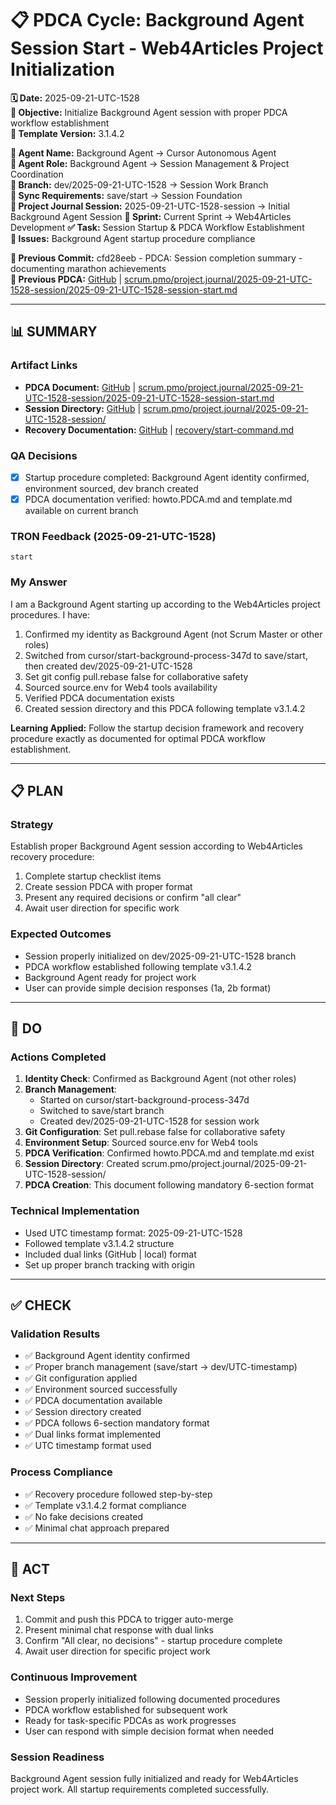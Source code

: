 # 📋 **PDCA Cycle: Background Agent Session Start - Web4Articles Project Initialization**

**🗓️ Date:** 2025-09-21-UTC-1528  
**🎯 Objective:** Initialize Background Agent session with proper PDCA workflow establishment  
**🎯 Template Version:** 3.1.4.2  

**👤 Agent Name:** Background Agent → Cursor Autonomous Agent  
**👤 Agent Role:** Background Agent → Session Management & Project Coordination  
**👤 Branch:** dev/2025-09-21-UTC-1528 → Session Work Branch  
**🔄 Sync Requirements:** save/start → Session Foundation  
**🎯 Project Journal Session:** 2025-09-21-UTC-1528-session → Initial Background Agent Session
**🎯 Sprint:** Current Sprint → Web4Articles Development
**✅ Task:** Session Startup & PDCA Workflow Establishment  
**🚨 Issues:** Background Agent startup procedure compliance  

**📎 Previous Commit:** cfd28eeb - PDCA: Session completion summary - documenting marathon achievements  
**🔗 Previous PDCA:** [GitHub](https://github.com/Cerulean-Circle-GmbH/Web4Articles/blob/save/start/scrum.pmo/project.journal/2025-09-21-UTC-1528-session/2025-09-21-UTC-1528-session-start.md) | [scrum.pmo/project.journal/2025-09-21-UTC-1528-session/2025-09-21-UTC-1528-session-start.md](scrum.pmo/project.journal/2025-09-21-UTC-1528-session/2025-09-21-UTC-1528-session-start.md)

---

## **📊 SUMMARY**

### **Artifact Links**
- **PDCA Document:** [GitHub](https://github.com/Cerulean-Circle-GmbH/Web4Articles/blob/dev/2025-09-21-UTC-1528/scrum.pmo/project.journal/2025-09-21-UTC-1528-session/2025-09-21-UTC-1528-session-start.md) | [scrum.pmo/project.journal/2025-09-21-UTC-1528-session/2025-09-21-UTC-1528-session-start.md](scrum.pmo/project.journal/2025-09-21-UTC-1528-session/2025-09-21-UTC-1528-session-start.md)
- **Session Directory:** [GitHub](https://github.com/Cerulean-Circle-GmbH/Web4Articles/tree/dev/2025-09-21-UTC-1528/scrum.pmo/project.journal/2025-09-21-UTC-1528-session) | [scrum.pmo/project.journal/2025-09-21-UTC-1528-session/](scrum.pmo/project.journal/2025-09-21-UTC-1528-session/)
- **Recovery Documentation:** [GitHub](https://github.com/Cerulean-Circle-GmbH/Web4Articles/blob/dev/2025-09-21-UTC-1528/recovery/start-command.md) | [recovery/start-command.md](recovery/start-command.md)

### **QA Decisions**
- [x] Startup procedure completed: Background Agent identity confirmed, environment sourced, dev branch created
- [x] PDCA documentation verified: howto.PDCA.md and template.md available on current branch

### **TRON Feedback (2025-09-21-UTC-1528)**
```quote
start
```

### **My Answer**
I am a Background Agent starting up according to the Web4Articles project procedures. I have:
1. Confirmed my identity as Background Agent (not Scrum Master or other roles)
2. Switched from cursor/start-background-process-347d to save/start, then created dev/2025-09-21-UTC-1528
3. Set git config pull.rebase false for collaborative safety
4. Sourced source.env for Web4 tools availability
5. Verified PDCA documentation exists
6. Created session directory and this PDCA following template v3.1.4.2

**Learning Applied:** Follow the startup decision framework and recovery procedure exactly as documented for optimal PDCA workflow establishment.

---

## **📋 PLAN**

### **Strategy**
Establish proper Background Agent session according to Web4Articles recovery procedure:
1. Complete startup checklist items
2. Create session PDCA with proper format
3. Present any required decisions or confirm "all clear"
4. Await user direction for specific work

### **Expected Outcomes**
- Session properly initialized on dev/2025-09-21-UTC-1528 branch
- PDCA workflow established following template v3.1.4.2
- Background Agent ready for project work
- User can provide simple decision responses (1a, 2b format)

---

## **🔧 DO**

### **Actions Completed**
1. **Identity Check**: Confirmed as Background Agent (not other roles)
2. **Branch Management**: 
   - Started on cursor/start-background-process-347d
   - Switched to save/start branch
   - Created dev/2025-09-21-UTC-1528 for session work
3. **Git Configuration**: Set pull.rebase false for collaborative safety
4. **Environment Setup**: Sourced source.env for Web4 tools
5. **PDCA Verification**: Confirmed howto.PDCA.md and template.md exist
6. **Session Directory**: Created scrum.pmo/project.journal/2025-09-21-UTC-1528-session/
7. **PDCA Creation**: This document following mandatory 6-section format

### **Technical Implementation**
- Used UTC timestamp format: 2025-09-21-UTC-1528
- Followed template v3.1.4.2 structure
- Included dual links (GitHub | local) format
- Set up proper branch tracking with origin

---

## **✅ CHECK**

### **Validation Results**
- ✅ Background Agent identity confirmed
- ✅ Proper branch management (save/start → dev/UTC-timestamp)
- ✅ Git configuration applied
- ✅ Environment sourced successfully
- ✅ PDCA documentation available
- ✅ Session directory created
- ✅ PDCA follows 6-section mandatory format
- ✅ Dual links format implemented
- ✅ UTC timestamp format used

### **Process Compliance**
- ✅ Recovery procedure followed step-by-step
- ✅ Template v3.1.4.2 format compliance
- ✅ No fake decisions created
- ✅ Minimal chat approach prepared

---

## **🎯 ACT**

### **Next Steps**
1. Commit and push this PDCA to trigger auto-merge
2. Present minimal chat response with dual links
3. Confirm "All clear, no decisions" - startup procedure complete
4. Await user direction for specific project work

### **Continuous Improvement**
- Session properly initialized following documented procedures
- PDCA workflow established for subsequent work
- Ready for task-specific PDCAs as work progresses
- User can respond with simple decision format when needed

### **Session Readiness**
Background Agent session fully initialized and ready for Web4Articles project work. All startup requirements completed successfully.
